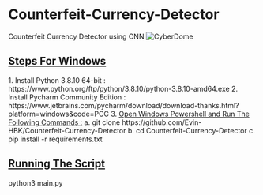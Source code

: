 # Counterfeit-Currency-Detector
Counterfeit Currency Detector using CNN
![CyberDome](https://user-images.githubusercontent.com/36796068/171677917-933d60c0-ae7e-43d3-a37b-53d0fad54f1b.png)


<h2><u>Steps For Windows</u></h2>
1. Install Python 3.8.10 64-bit : https://www.python.org/ftp/python/3.8.10/python-3.8.10-amd64.exe
2. Install Pycharm Community Edition : https://www.jetbrains.com/pycharm/download/download-thanks.html?platform=windows&code=PCC
3. <u>Open Windows Powershell and Run The Following Commands :</u> 
  a. git clone https://github.com/Evin-HBK/Counterfeit-Currency-Detector
  b. cd Counterfeit-Currency-Detector
  c. pip install -r requirements.txt


<h2><u>Running The Script</u></h2>
python3 main.py
